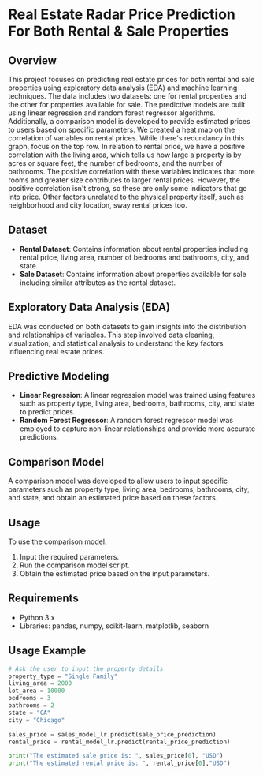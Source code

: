 # Real Estate Radar Price Prediction For Both Rental & Sale Properties

## Overview
This project focuses on predicting real estate prices for both rental and sale properties using exploratory data analysis (EDA) and machine learning techniques. The data includes two datasets: one for rental properties and the other for properties available for sale. The predictive models are built using linear regression and random forest regressor algorithms. Additionally, a comparison model is developed to provide estimated prices to users based on specific parameters. We created a heat map on the correlation of variables on rental prices. While there's redundancy in this graph, focus on the top row. In relation to rental price, we have a positive correlation with the living area, which tells us how large a property is by acres or square feet, the number of bedrooms, and the number of bathrooms. The positive correlation with these variables indicates that more rooms and greater size contributes to larger rental prices. However, the positive correlation isn't strong, so these are only some indicators that go into price. Other factors unrelated to the physical property itself, such as neighborhood and city location, sway rental prices too.

## Dataset
- **Rental Dataset**: Contains information about rental properties including rental price, living area, number of bedrooms and bathrooms, city, and state.
- **Sale Dataset**: Contains information about properties available for sale including similar attributes as the rental dataset.

## Exploratory Data Analysis (EDA)
EDA was conducted on both datasets to gain insights into the distribution and relationships of variables. This step involved data cleaning, visualization, and statistical analysis to understand the key factors influencing real estate prices.

## Predictive Modeling
- **Linear Regression**: A linear regression model was trained using features such as property type, living area, bedrooms, bathrooms, city, and state to predict prices.
- **Random Forest Regressor**: A random forest regressor model was employed to capture non-linear relationships and provide more accurate predictions.

## Comparison Model
A comparison model was developed to allow users to input specific parameters such as property type, living area, bedrooms, bathrooms, city, and state, and obtain an estimated price based on these factors.

## Usage
To use the comparison model:
1. Input the required parameters.
2. Run the comparison model script.
3. Obtain the estimated price based on the input parameters.

## Requirements
- Python 3.x
- Libraries: pandas, numpy, scikit-learn, matplotlib, seaborn

## Usage Example
```python
# Ask the user to input the property details
property_type = "Single Family"
living_area = 2000
lot_area = 10000
bedrooms = 3
bathrooms = 2
state = "CA"
city = "Chicago"

sales_price = sales_model_lr.predict(sale_price_prediction)
rental_price = rental_model_lr.predict(rental_price_prediction)

print("The estimated sale price is: ", sales_price[0], "USD")
print("The estimated rental price is: ", rental_price[0],"USD")

